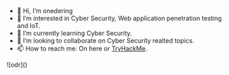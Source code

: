 - 👋 Hi, I’m onedering
- 👀 I’m interested in Cyber Security, Web application penetration testing and IoT.
- 🌱 I’m currently learning Cyber Security.
- 💞️ I’m looking to collaborate on Cyber Security realted topics.
- 📫 How to reach me: On here or [TryHackMe](https://tryhackme.com/p/kloneryga).

![odr](<script src="https://tryhackme.com/badge/2448250"></script>)

